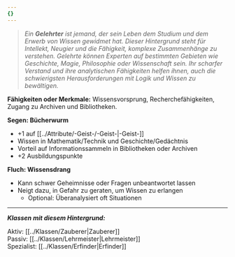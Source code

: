 ```yaml
---
{}
---
```

> *Ein **Gelehrter** ist jemand, der sein Leben dem Studium und dem Erwerb von Wissen gewidmet hat. Dieser Hintergrund steht für Intellekt, Neugier und die Fähigkeit, komplexe Zusammenhänge zu verstehen. Gelehrte können Experten auf bestimmten Gebieten wie Geschichte, Magie, Philosophie oder Wissenschaft sein. Ihr scharfer Verstand und ihre analytischen Fähigkeiten helfen ihnen, auch die schwierigsten Herausforderungen mit Logik und Wissen zu bewältigen.*  
  
**Fähigkeiten oder Merkmale:** Wissensvorsprung, Recherchefähigkeiten, Zugang zu Archiven und Bibliotheken.  
  
**Segen: Bücherwurm**  
  
- +1 auf [[../Attribute/-Geist-/-Geist-|-Geist-]]  
- Wissen in Mathematik/Technik und Geschichte/Gedächtnis  
- Vorteil auf Informationssammeln in Bibliotheken oder Archiven  
- +2 Ausbildungspunkte  
  
**Fluch: Wissensdrang**  
  
- Kann schwer Geheimnisse oder Fragen unbeantwortet lassen  
- Neigt dazu, in Gefahr zu geraten, um Wissen zu erlangen  
	- Optional: Überanalysiert oft Situationen  
  
---  
  
***Klassen mit diesem Hintergrund:***  
  
Aktiv: [[../Klassen/Zauberer|Zauberer]]  
Passiv: [[../Klassen/Lehrmeister|Lehrmeister]]  
Spezialist: [[../Klassen/Erfinder|Erfinder]]